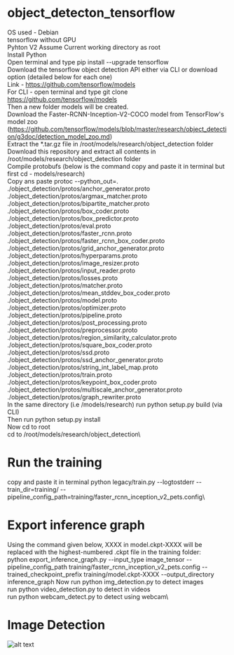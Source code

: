 # object_detecton_tensorflow
OS used - Debian \
tensorflow without GPU \
Pyhton V2
Assume Current working directory as root \
Install Python\
Open terminal and type pip install --upgrade tensorflow \
Download the tensorflow object detection API either via CLI or download option (detailed below for each one)\
Link - https://github.com/tensorflow/models \
For CLI - open terminal and type git clone https://github.com/tensorflow/models \
Then a new folder models will be created. \
Download the Faster-RCNN-Inception-V2-COCO model from TensorFlow's model zoo (https://github.com/tensorflow/models/blob/master/research/object_detection/g3doc/detection_model_zoo.md)\
Extract the *.tar.gz file in /root/models/research/object_detection folder \
Download this repository and extract all contents in /root/models/research/object_detection folder \
Compile protobufs (below is the command copy and paste it in terminal but first cd - models/research) \
Copy ans paste   protoc --python_out=. ./object_detection/protos/anchor_generator.proto ./object_detection/protos/argmax_matcher.proto ./object_detection/protos/bipartite_matcher.proto ./object_detection/protos/box_coder.proto ./object_detection/protos/box_predictor.proto ./object_detection/protos/eval.proto ./object_detection/protos/faster_rcnn.proto ./object_detection/protos/faster_rcnn_box_coder.proto ./object_detection/protos/grid_anchor_generator.proto ./object_detection/protos/hyperparams.proto ./object_detection/protos/image_resizer.proto ./object_detection/protos/input_reader.proto ./object_detection/protos/losses.proto ./object_detection/protos/matcher.proto ./object_detection/protos/mean_stddev_box_coder.proto ./object_detection/protos/model.proto ./object_detection/protos/optimizer.proto ./object_detection/protos/pipeline.proto ./object_detection/protos/post_processing.proto ./object_detection/protos/preprocessor.proto ./object_detection/protos/region_similarity_calculator.proto ./object_detection/protos/square_box_coder.proto ./object_detection/protos/ssd.proto ./object_detection/protos/ssd_anchor_generator.proto ./object_detection/protos/string_int_label_map.proto ./object_detection/protos/train.proto ./object_detection/protos/keypoint_box_coder.proto ./object_detection/protos/multiscale_anchor_generator.proto ./object_detection/protos/graph_rewriter.proto\
In the same directory (i.e /models/research) run python setup.py build (via CLI)\
Then run python setup.py install \
Now cd to root\
cd to /root/models/research/object_detection\
# Run the training 
copy and paste it in terminal python legacy/train.py --logtostderr --train_dir=training/ --pipeline_config_path=training/faster_rcnn_inception_v2_pets.config\
# Export inference graph
Using the command given below, XXXX in model.ckpt-XXXX will be replaced with the highest-numbered .ckpt file in the training folder:\
python export_inference_graph.py --input_type image_tensor --pipeline_config_path training/faster_rcnn_inception_v2_pets.config --trained_checkpoint_prefix training/model.ckpt-XXXX --output_directory inference_graph
Now run python img_detection.py to detect images\
run python video_detection.py to detect in videos\
run python webcam_detect.py to detect using webcam\
# Image Detection
![alt text](https://github.com/Krshivam/object_detecton_tensorflow/blob/master/test_img.jpeg)

  









